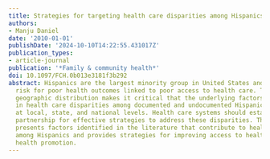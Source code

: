 ```yaml
---
title: Strategies for targeting health care disparities among Hispanics.
authors:
- Manju Daniel
date: '2010-01-01'
publishDate: '2024-10-10T14:22:55.431017Z'
publication_types:
- article-journal
publication: '*Family & community health*'
doi: 10.1097/FCH.0b013e3181f3b292
abstract: Hispanics are the largest minority group in United States and at a great
  risk for poor health outcomes linked to poor access to health care. Their large
  geographic distribution makes it critical that the underlying factors resulting
  in health care disparities among documented and undocumented Hispanics be addressed
  at local, state, and national levels. Health care systems should establish community
  partnership for effective strategies to address these disparities. This article
  presents factors identified in the literature that contribute to health care disparities
  among Hispanics and provides strategies for improving access to health care for
  health promotion.
---
```

